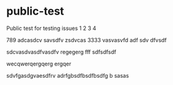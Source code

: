# public-test
Public test for testing issues
1
2
3
4

789
adcasdcv
savsdfv
zsdvcas
3333
vasvasvfd
adf
sdv
dfvsdf

sdcvasdvasdfvasdfv
regegerg
fff
sdfsdfsdf

wecqwerqergqerg
ergqer

sdvfgasdgvaesdfrv
adrfgbsdfbsdfbsdfg
b
sasas
